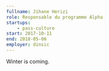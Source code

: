 ```yaml
---
fullname: Jihane Herizi
role: Responsable du programme Alpha
startups:
    - pass-culture
start: 2017-10-11
end: 2018-05-06
employer: dinsic
---
```


Winter is coming.
